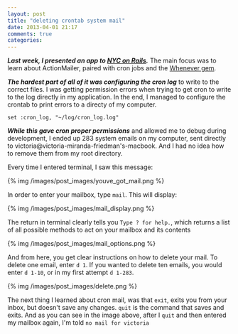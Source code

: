 ```yaml
---
layout: post
title: "deleting crontab system mail"
date: 2013-04-01 21:17
comments: true
categories: 
---
```


***Last week, I presented an app to <a href="http://www.meetup.com/nyc-on-rails/">NYC on Rails</a>.*** The main focus was to learn about ActionMailer, paired with cron jobs and the <a href="https://github.com/javan/whenever">Whenever gem</a>.

***The hardest part of all of it was configuring the cron log*** to write to the correct files. I was getting permission errors when trying to get cron to write to the log directly in my application. In the end, I managed to configure the crontab to print errors to a directy of my computer.
    
    set :cron_log, "~/log/cron_log.log"

***While this gave cron proper permissions*** and allowed me to debug during development, I ended up 283 system emails on my computer, sent directly to victoria@victoria-miranda-friedman's-macbook. And I had no idea how to remove them from my root directory. 

Every time I entered terminal, I saw this message: 

{% img /images/post_images/youve_got_mail.png %}


In order to enter your mailbox, type `mail`. This will display:

{% img /images/post_images/mail_display.png %}

The return in terminal clearly tells you `Type ? for help.`, which returns a list of all possible methods to act on your mailbox and its contents

{% img /images/post_images/mail_options.png %}

And from here, you get clear instructions on how to delete your mail. To delete one email, enter `d 1`. If you wanted to delete ten emails, you would enter `d 1-10`, or in my first attempt `d 1-283`. 

{% img /images/post_images/delete.png %}

The next thing I learned about cron mail, was that `exit`, exits you from your inbox, but doesn't save any changes. `quit` is the command that saves and exits. And as you can see in the image above, after I `quit` and then entered my mailbox again, I'm told `no mail for victoria`










